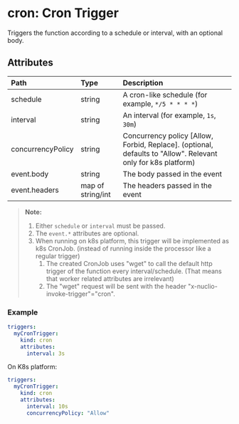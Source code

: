 # cron: Cron Trigger

Triggers the function according to a schedule or interval, with an optional body.

## Attributes

| **Path** | **Type** | **Description** |
| :--- | :--- | :--- |
| schedule | string | A cron-like schedule (for example, `*/5 * * * *`) |
| interval | string | An interval (for example, `1s`, `30m`) |
| concurrencyPolicy | string | Concurrency policy [Allow, Forbid, Replace]. (optional, defaults to "Allow". Relevant only for k8s platform)
| event.body | string | The body passed in the event |
| event.headers | map of string/int | The headers passed in the event |

> **Note:**
> 1. Either `schedule` or `interval` must be passed.
> 2. The `event.*` attributes are optional.
> 3. When running on k8s platform, this trigger will be implemented as k8s CronJob. (instead of running inside the processor like a regular trigger)
>    1. The created CronJob uses "wget" to call the default http trigger of the function every interval/schedule. (That means that worker related attributes are irrelevant)
>    2. The "wget" request will be sent with the header "x-nuclio-invoke-trigger"="cron".

### Example


```yaml
triggers:
  myCronTrigger:
    kind: cron
    attributes:
      interval: 3s
```

On K8s platform:
```yaml
triggers:
  myCronTrigger:
    kind: cron
    attributes:
      interval: 10s
      concurrencyPolicy: "Allow"
```
